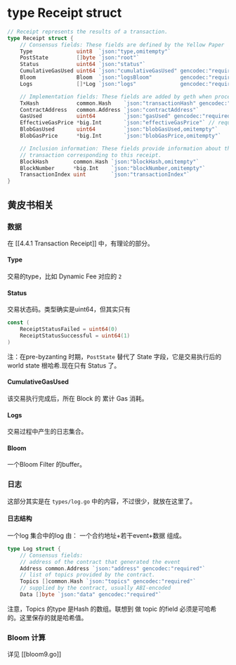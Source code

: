 # type Receipt struct

```go
// Receipt represents the results of a transaction.
type Receipt struct {
	// Consensus fields: These fields are defined by the Yellow Paper
	Type              uint8  `json:"type,omitempty"`
	PostState         []byte `json:"root"`
	Status            uint64 `json:"status"`
	CumulativeGasUsed uint64 `json:"cumulativeGasUsed" gencodec:"required"`
	Bloom             Bloom  `json:"logsBloom"         gencodec:"required"`
	Logs              []*Log `json:"logs"              gencodec:"required"`

	// Implementation fields: These fields are added by geth when processing a transaction.
	TxHash            common.Hash    `json:"transactionHash" gencodec:"required"`
	ContractAddress   common.Address `json:"contractAddress"`
	GasUsed           uint64         `json:"gasUsed" gencodec:"required"`
	EffectiveGasPrice *big.Int       `json:"effectiveGasPrice"` // required, but tag omitted for backwards compatibility
	BlobGasUsed       uint64         `json:"blobGasUsed,omitempty"`
	BlobGasPrice      *big.Int       `json:"blobGasPrice,omitempty"`

	// Inclusion information: These fields provide information about the inclusion of the
	// transaction corresponding to this receipt.
	BlockHash        common.Hash `json:"blockHash,omitempty"`
	BlockNumber      *big.Int    `json:"blockNumber,omitempty"`
	TransactionIndex uint        `json:"transactionIndex"`
}
```

## 黄皮书相关
### 数据
在 [[4.4.1 Transaction Receipt]] 中，有理论的部分。

#### Type 
交易的type，比如 Dynamic Fee 对应的 `2` 

#### Status
交易状态码。类型确实是uint64，但其实只有
```go
const (
	ReceiptStatusFailed = uint64(0)
	ReceiptStatusSuccessful = uint64(1)
)
```
注：在pre-byzanting 时期，`PostState` 替代了 State 字段，它是交易执行后的 world state 根哈希.现在只有 Status 了。
#### CumulativeGasUsed
该交易执行完成后，所在 Block 的 累计 Gas 消耗。

#### Logs
交易过程中产生的日志集合。

#### Bloom
一个Bloom Filter 的buffer。

### 日志
这部分其实是在 `types/log.go` 中的内容，不过很少，就放在这里了。

#### 日志结构
一个log 集合中的log 由：
一个合约地址+若干event+数据 组成。
```go
type Log struct {
	// Consensus fields:
	// address of the contract that generated the event
	Address common.Address `json:"address" gencodec:"required"`
	// list of topics provided by the contract.
	Topics []common.Hash `json:"topics" gencodec:"required"`
	// supplied by the contract, usually ABI-encoded
	Data []byte `json:"data" gencodec:"required"`

```
注意，Topics 的type 是Hash 的数组。联想到 做 topic 的field 必须是可哈希的。这里保存的就是哈希值。

### Bloom 计算
详见 [[bloom9.go]]

